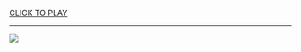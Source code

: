 
<a href="https://premium76.site?title=unblocked_games_premium.&ref=13M">CLICK TO PLAY</a></h3>
<hr>

<a href="https://premium76.site?title=unblocked_games_premium.&ref=13M"><img src="https://clearcache.store/games.png"></a>



